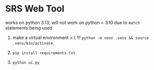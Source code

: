 # SRS Web Tool

works on python 3.13; will not work on python < 3.10 due to `match` statements being used

1. make a virtual environment >:( !!! `python -m venv .venv && source .venv/bin/activate`.

2. `pip install requirements.txt`

3. `python ui.py`
